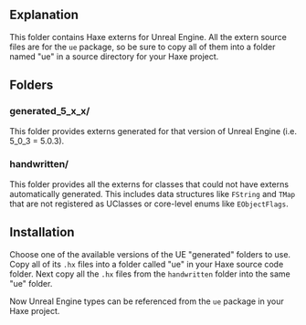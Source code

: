 ## Explanation

This folder contains Haxe externs for Unreal Engine.
All the extern source files are for the `ue` package, so be sure to copy all of them into a folder named "ue" in a source directory for your Haxe project.

## Folders

### generated_5_x_x/
This folder provides externs generated for that version of Unreal Engine (i.e. 5_0_3 = 5.0.3).

### handwritten/
This folder provides all the externs for classes that could not have externs automatically generated. This includes data structures like `FString` and `TMap` that are not registered as UClasses or core-level enums like `EObjectFlags`.

## Installation

Choose one of the available versions of the UE "generated" folders to use. Copy all of its `.hx` files into a folder called "ue" in your Haxe source code folder. Next copy all the `.hx` files from the `handwritten` folder into the same "ue" folder.

Now Unreal Engine types can be referenced from the `ue` package in your Haxe project.
